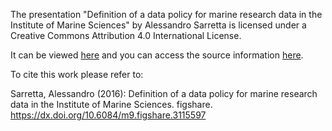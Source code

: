 The presentation "Definition of a data policy for marine research data in the Institute of Marine Sciences" by Alessandro Sarretta is licensed under a Creative Commons Attribution 4.0 International License.

It can be viewed [here](http://alesarrett.github.io/IOL2/day2/mypresentation/index.html#/) and you can access the source information [here](https://github.com/alesarrett/IOL2/tree/gh-pages/day2/mypresentation).

To cite this work please refer to:

Sarretta, Alessandro (2016): Definition of a data policy for marine research data in the Institute of Marine Sciences. figshare.
https://dx.doi.org/10.6084/m9.figshare.3115597
